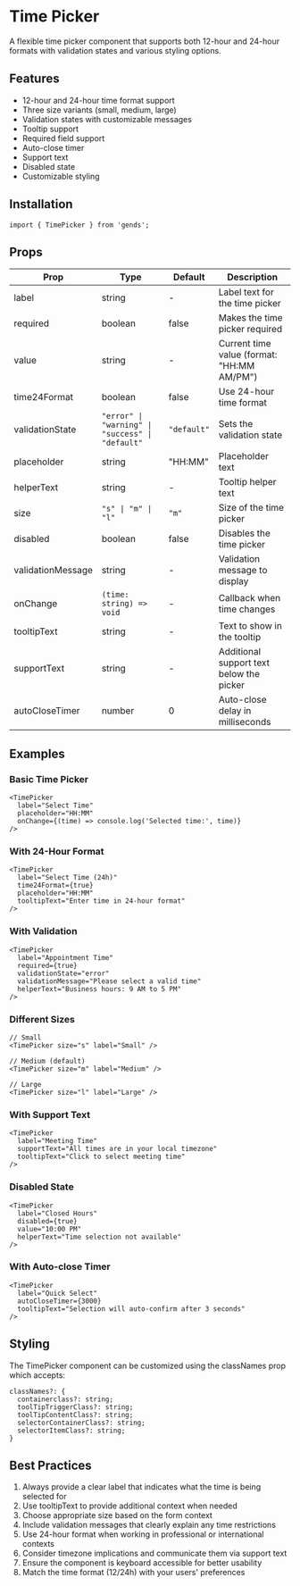 # Time Picker

A flexible time picker component that supports both 12-hour and 24-hour formats with validation states and various styling options.

## Features

- 12-hour and 24-hour time format support
- Three size variants (small, medium, large)
- Validation states with customizable messages
- Tooltip support
- Required field support
- Auto-close timer
- Support text
- Disabled state
- Customizable styling

## Installation

```tsx
import { TimePicker } from 'gends';
```

## Props

| Prop | Type | Default | Description |
|------|------|---------|-------------|
| label | string | - | Label text for the time picker |
| required | boolean | false | Makes the time picker required |
| value | string | - | Current time value (format: "HH:MM AM/PM") |
| time24Format | boolean | false | Use 24-hour time format |
| validationState | `"error" \| "warning" \| "success" \| "default"` | `"default"` | Sets the validation state |
| placeholder | string | "HH:MM" | Placeholder text |
| helperText | string | - | Tooltip helper text |
| size | `"s" \| "m" \| "l"` | `"m"` | Size of the time picker |
| disabled | boolean | false | Disables the time picker |
| validationMessage | string | - | Validation message to display |
| onChange | `(time: string) => void` | - | Callback when time changes |
| tooltipText | string | - | Text to show in the tooltip |
| supportText | string | - | Additional support text below the picker |
| autoCloseTimer | number | 0 | Auto-close delay in milliseconds |

## Examples

### Basic Time Picker

```tsx
<TimePicker 
  label="Select Time"
  placeholder="HH:MM"
  onChange={(time) => console.log('Selected time:', time)}
/>
```

### With 24-Hour Format

```tsx
<TimePicker 
  label="Select Time (24h)"
  time24Format={true}
  placeholder="HH:MM"
  tooltipText="Enter time in 24-hour format"
/>
```

### With Validation

```tsx
<TimePicker 
  label="Appointment Time"
  required={true}
  validationState="error"
  validationMessage="Please select a valid time"
  helperText="Business hours: 9 AM to 5 PM"
/>
```

### Different Sizes

```tsx
// Small
<TimePicker size="s" label="Small" />

// Medium (default)
<TimePicker size="m" label="Medium" />

// Large
<TimePicker size="l" label="Large" />
```

### With Support Text

```tsx
<TimePicker 
  label="Meeting Time"
  supportText="All times are in your local timezone"
  tooltipText="Click to select meeting time"
/>
```

### Disabled State

```tsx
<TimePicker 
  label="Closed Hours"
  disabled={true}
  value="10:00 PM"
  helperText="Time selection not available"
/>
```

### With Auto-close Timer

```tsx
<TimePicker 
  label="Quick Select"
  autoCloseTimer={3000}
  tooltipText="Selection will auto-confirm after 3 seconds"
/>
```

## Styling

The TimePicker component can be customized using the classNames prop which accepts:

```tsx
classNames?: {
  containerclass?: string;
  toolTipTriggerClass?: string;
  toolTipContentClass?: string;
  selectorContainerClass?: string;
  selectorItemClass?: string;
}
```

## Best Practices

1. Always provide a clear label that indicates what the time is being selected for
2. Use tooltipText to provide additional context when needed
3. Choose appropriate size based on the form context
4. Include validation messages that clearly explain any time restrictions
5. Use 24-hour format when working in professional or international contexts
6. Consider timezone implications and communicate them via support text
7. Ensure the component is keyboard accessible for better usability
8. Match the time format (12/24h) with your users' preferences